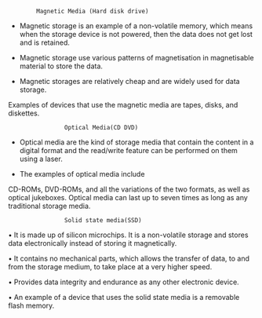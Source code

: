             Magnetic Media (Hard disk drive)

- Magnetic storage is an example of a non-volatile memory, which means when the storage device is not powered,
then the data does not get lost and is retained.

- Magnetic storage use various patterns of magnetisation in magnetisable material to store the data.

- Magnetic storages are relatively cheap and are widely used for data storage.

 Examples of devices that use the magnetic media are tapes, disks, and diskettes.

                    Optical Media(CD DVD)
- Optical media are the kind of storage media that contain the content in a digital format and the 
read/write feature can be performed on them using a laser.

- The examples of optical media include 

CD-ROMs, DVD-ROMs, and all the variations of the two formats, as well as optical jukeboxes.
Optical media can last up to seven times as long as any traditional storage media.


                    Solid state media(SSD)
• It is made up of silicon microchips. It is a non-volatile storage and stores data electronically instead of 
storing it magnetically. 

• It contains no mechanical parts, which allows the transfer of data, to and from the storage medium, to 
take place at a very higher speed.

• Provides data integrity and endurance as any other electronic device.

• An example of a device that uses the solid state media is a removable flash memory.


                
                